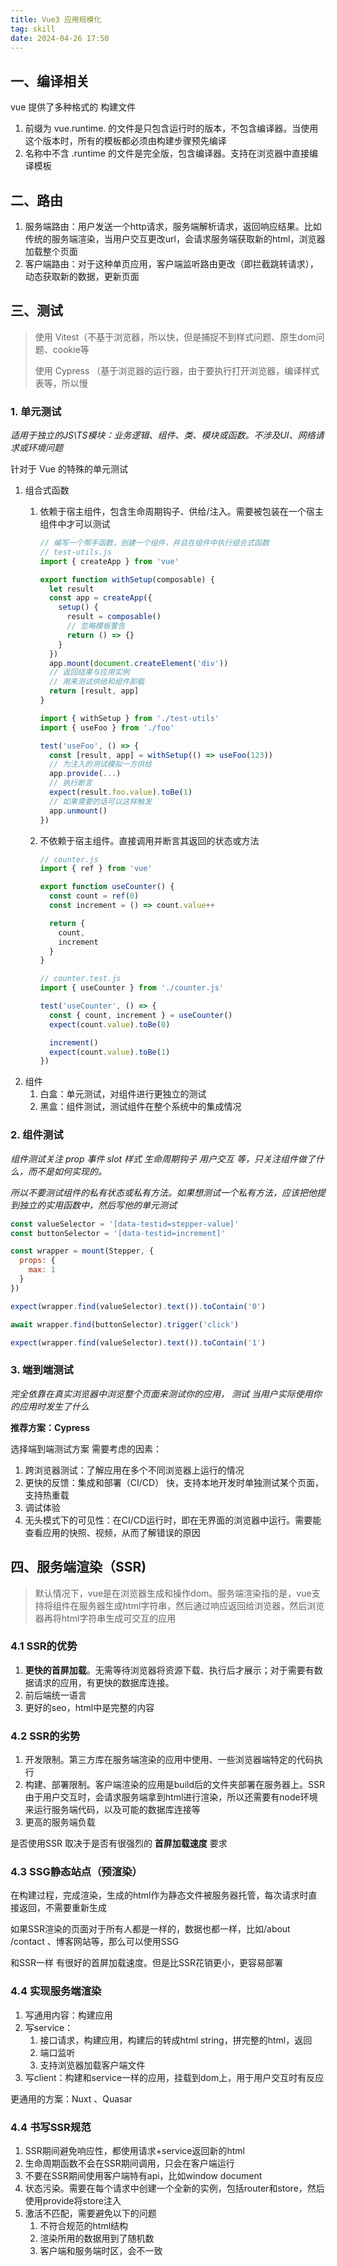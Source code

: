 ```yaml
---
title: Vue3 应用规模化
tag: skill
date: 2024-04-26 17:50
---
```

## 一、编译相关

vue 提供了多种格式的 构建文件

1. 前缀为 vue.runtime. 的文件是只包含运行时的版本，不包含编译器。当使用这个版本时，所有的模板都必须由构建步骤预先编译
2. 名称中不含 .runtime 的文件是完全版，包含编译器。支持在浏览器中直接编译模板

## 二、路由

1. 服务端路由：用户发送一个http请求，服务端解析请求，返回响应结果。比如传统的服务端渲染，当用户交互更改url，会请求服务端获取新的html，浏览器加载整个页面
2. 客户端路由：对于这种单页应用，客户端监听路由更改（即拦截跳转请求），动态获取新的数据，更新页面

## 三、测试

> 使用 Vitest（不基于浏览器，所以快，但是捕捉不到样式问题、原生dom问题、cookie等
>
> 使用 Cypress （基于浏览器的运行器，由于要执行打开浏览器，编译样式表等，所以慢

### 1. 单元测试

*适用于独立的JS\TS模块：业务逻辑、组件、类、模块或函数。不涉及UI、网络请求或环境问题*

针对于 Vue 的特殊的单元测试

1. 组合式函数
   1. 依赖于宿主组件，包含生命周期钩子、供给/注入。需要被包装在一个宿主组件中才可以测试

      ```javascript
      // 编写一个帮手函数，创建一个组件，并且在组件中执行组合式函数
      // test-utils.js
      import { createApp } from 'vue'

      export function withSetup(composable) {
        let result
        const app = createApp({
          setup() {
            result = composable()
            // 忽略模板警告
            return () => {}
          }
        })
        app.mount(document.createElement('div'))
        // 返回结果与应用实例
        // 用来测试供给和组件卸载
        return [result, app]
      }

      import { withSetup } from './test-utils'
      import { useFoo } from './foo'

      test('useFoo', () => {
        const [result, app] = withSetup(() => useFoo(123))
        // 为注入的测试模拟一方供给
        app.provide(...)
        // 执行断言
        expect(result.foo.value).toBe(1)
        // 如果需要的话可以这样触发
        app.unmount()
      })
      ```
   2. 不依赖于宿主组件。直接调用并断言其返回的状态或方法

      ```javascript
      // counter.js
      import { ref } from 'vue'

      export function useCounter() {
        const count = ref(0)
        const increment = () => count.value++

        return {
          count,
          increment
        }
      }

      // counter.test.js
      import { useCounter } from './counter.js'

      test('useCounter', () => {
        const { count, increment } = useCounter()
        expect(count.value).toBe(0)

        increment()
        expect(count.value).toBe(1)
      })
      ```
2. 组件
   1. 白盒：单元测试，对组件进行更独立的测试
   2. 黑盒：组件测试，测试组件在整个系统中的集成情况

### 2. 组件测试

*组件测试关注 prop 事件 slot 样式 生命周期钩子 用户交互 等，只关注组件做了什么，而不是如何实现的。*

*所以不要测试组件的私有状态或私有方法。如果想测试一个私有方法，应该把他提到独立的实用函数中，然后写他的单元测试*

```javascript
const valueSelector = '[data-testid=stepper-value]'
const buttonSelector = '[data-testid=increment]'

const wrapper = mount(Stepper, {
  props: {
    max: 1
  }
})

expect(wrapper.find(valueSelector).text()).toContain('0')

await wrapper.find(buttonSelector).trigger('click')

expect(wrapper.find(valueSelector).text()).toContain('1')
```

### 3. 端到端测试

*完全依靠在真实浏览器中浏览整个页面来测试你的应用， 测试 当用户实际使用你的应用时发生了什么*

**推荐方案：Cypress**

选择端到端测试方案 需要考虑的因素：

1. 跨浏览器测试：了解应用在多个不同浏览器上运行的情况
2. 更快的反馈：集成和部署（CI/CD） 快，支持本地开发时单独测试某个页面，支持热重载
3. 调试体验
4. 无头模式下的可见性：在CI/CD运行时，即在无界面的浏览器中运行。需要能查看应用的快照、视频，从而了解错误的原因

## 四、服务端渲染（SSR)

> 默认情况下，vue是在浏览器生成和操作dom。服务端渲染指的是，vue支持将组件在服务器生成html字符串，然后通过响应返回给浏览器，然后浏览器再将html字符串生成可交互的应用

### 4.1 SSR的优势

1. **更快的首屏加载**。无需等待浏览器将资源下载、执行后才展示；对于需要有数据请求的应用，有更快的数据库连接。
2. 前后端统一语言
3. 更好的seo，html中是完整的内容

### 4.2 SSR的劣势

1. 开发限制。第三方库在服务端渲染的应用中使用、一些浏览器端特定的代码执行
2. 构建、部署限制。客户端渲染的应用是build后的文件夹部署在服务器上。SSR 由于用户交互时，会请求服务端拿到html进行渲染，所以还需要有node环境来运行服务端代码，以及可能的数据库连接等
3. 更高的服务端负载

是否使用SSR  取决于是否有很强烈的 **首屏加载速度** 要求

### 4.3 SSG静态站点（预渲染）

在构建过程，完成渲染，生成的html作为静态文件被服务器托管，每次请求时直接返回，不需要重新生成

如果SSR渲染的页面对于所有人都是一样的，数据也都一样，比如/about  /contact 、博客网站等，那么可以使用SSG

和SSR一样 有很好的首屏加载速度。但是比SSR花销更小，更容易部署

### 4.4 实现服务端渲染

1. 写通用内容：构建应用
2. 写service：
   1. 接口请求，构建应用，构建后的转成html string，拼完整的html，返回
   2. 端口监听
   3. 支持浏览器加载客户端文件
3. 写client：构建和service一样的应用，挂载到dom上，用于用户交互时有反应

更通用的方案：Nuxt 、Quasar

### 4.4 书写SSR规范

1. SSR期间避免响应性，都使用请求+service返回新的html
2. 生命周期函数不会在SSR期间调用，只会在客户端运行
3. 不要在SSR期间使用客户端特有api，比如window  document
4. 状态污染。需要在每个请求中创建一个全新的实例，包括router和store，然后使用provide将store注入
5. 激活不匹配，需要避免以下的问题
   1. 不符合规范的html结构
   2. 渲染所用的数据用到了随机数
   3. 客户端和服务端时区，会不一致
